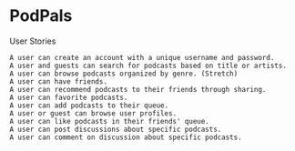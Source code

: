 # PodPals
  User Stories

    A user can create an account with a unique username and password.
    A user and guests can search for podcasts based on title or artists.
    A user can browse podcasts organized by genre. (Stretch)
    A user can have friends.
    A user can recommend podcasts to their friends through sharing.
    A user can favorite podcasts.
    A user can add podcasts to their queue.
    A user or guest can browse user profiles.
    A user can like podcasts in their friends' queue.
    A user can post discussions about specific podcasts.
    A user can comment on discussion about specific podcasts.
